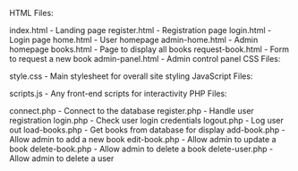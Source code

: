 HTML Files:

index.html - Landing page
register.html - Registration page
login.html - Login page
home.html - User homepage
admin-home.html - Admin homepage
books.html - Page to display all books
request-book.html - Form to request a new book
admin-panel.html - Admin control panel
CSS Files:

style.css - Main stylesheet for overall site styling
JavaScript Files:

scripts.js - Any front-end scripts for interactivity
PHP Files:

connect.php - Connect to the database
register.php - Handle user registration
login.php - Check user login credentials
logout.php - Log user out
load-books.php - Get books from database for display
add-book.php - Allow admin to add a new book
edit-book.php - Allow admin to update a book
delete-book.php - Allow admin to delete a book
delete-user.php - Allow admin to delete a user